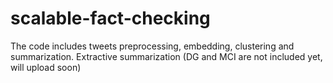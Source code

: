 # scalable-fact-checking
The code includes tweets preprocessing, embedding, clustering and summarization. Extractive summarization (DG and MCI are not included yet, will upload soon)
